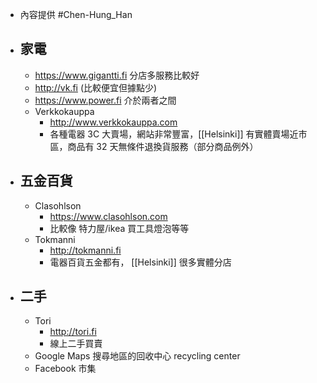 - 內容提供 #Chen-Hung_Han
- ## 家電
	- https://www.gigantti.fi 分店多服務比較好
	- http://vk.fi (比較便宜但據點少)
	- https://www.power.fi 介於兩者之間
	- Verkkokauppa
		- http://www.verkkokauppa.com
		- 各種電器 3C 大賣場，網站非常豐富，[[Helsinki]] 有實體賣場近市區，商品有 32 天無條件退換貨服務（部分商品例外）
- ## 五金百貨
	- Clasohlson
		- https://www.clasohlson.com
		- 比較像 特力屋/ikea 買工具燈泡等等
	- Tokmanni
		- http://tokmanni.fi
		- 電器百貨五金都有， [[Helsinki]] 很多實體分店
- ## 二手
	- Tori
		- http://tori.fi
		- 線上二手買賣
	- Google Maps 搜尋地區的回收中心 recycling center
	- Facebook 市集